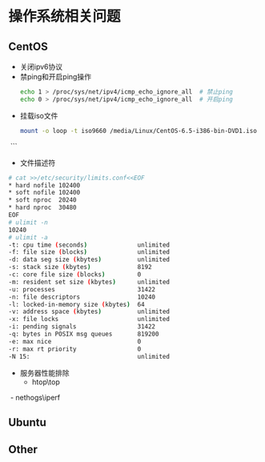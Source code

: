 # 操作系统相关问题
## CentOS
- 关闭ipv6协议
- 禁ping和开启ping操作
  ``` bash 
  echo 1 > /proc/sys/net/ipv4/icmp_echo_ignore_all  # 禁止ping
  echo 0 > /proc/sys/net/ipv4/icmp_echo_ignore_all  # 开启ping
  ```
- 挂载iso文件
  ``` bash
  mount -o loop -t iso9660 /media/Linux/CentOS-6.5-i386-bin-DVD1.iso /mnt
  ```
- 文件描述符
``` bash
# cat >>/etc/security/limits.conf<<EOF
* hard nofile 102400   
* soft nofile 102400
* soft nproc  20240
* hard nproc  30480
EOF
# ulimit -n
10240
# ulimit -a
-t: cpu time (seconds)              unlimited
-f: file size (blocks)              unlimited
-d: data seg size (kbytes)          unlimited
-s: stack size (kbytes)             8192
-c: core file size (blocks)         0
-m: resident set size (kbytes)      unlimited
-u: processes                       31422
-n: file descriptors                10240
-l: locked-in-memory size (kbytes)  64
-v: address space (kbytes)          unlimited
-x: file locks                      unlimited
-i: pending signals                 31422
-q: bytes in POSIX msg queues       819200
-e: max nice                        0
-r: max rt priority                 0
-N 15:                              unlimited
```
- 服务器性能排除
  
  - htop\top
  
  - nethogs\iperf
  
## Ubuntu

## Other
